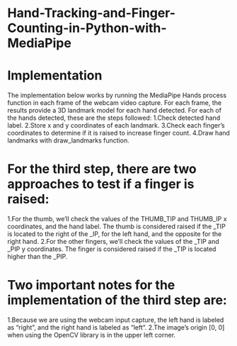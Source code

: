 # Hand-Tracking-and-Finger-Counting-in-Python-with-MediaPipe

# Implementation
The implementation below works by running the MediaPipe Hands process function in each frame of the webcam video capture. For each frame, the results provide a 3D landmark model for each hand detected. For each of the hands detected, these are the steps followed:
1.Check detected hand label.
2.Store x and y coordinates of each landmark.
3.Check each finger’s coordinates to determine if it is raised to increase finger count.
4.Draw hand landmarks with draw_landmarks function.

# For the third step, there are two approaches to test if a finger is raised:

1.For the thumb, we’ll check the values of the THUMB_TIP and THUMB_IP x coordinates, and the hand label. The thumb is considered raised if the _TIP is located to the right of the _IP, for the left hand, and the opposite for the right hand.
2.For the other fingers, we’ll check the values of the _TIP and _PIP y coordinates. The finger is considered raised if the _TIP is located higher than the _PIP.

# Two important notes for the implementation of the third step are:

1.Because we are using the webcam input capture, the left hand is labeled as “right”, and the right hand is labeled as “left”.
2.The image’s origin [0, 0] when using the OpenCV library is in the upper left corner.

